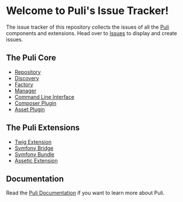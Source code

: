 Welcome to Puli's Issue Tracker!
================================

The issue tracker of this repository collects the issues of all the [Puli]
components and extensions. Head over to [Issues] to
display and create issues.

The Puli Core
-------------

* [Repository]
* [Discovery]
* [Factory]
* [Manager]
* [Command Line Interface]
* [Composer Plugin]
* [Asset Plugin]

The Puli Extensions
-------------------

* [Twig Extension]
* [Symfony Bridge]
* [Symfony Bundle]
* [Assetic Extension]

Documentation
-------------

Read the [Puli Documentation] if you want to learn more about Puli.

[Puli]: http://puli.io
[Issues]: https://github.com/puli/issues/issues
[Puli Documentation]: http://docs.puli.io/en/latest/index.html
[Repository]: https://github.com/puli/repository
[Discovery]: https://github.com/puli/discovery
[Factory]: https://github.com/puli/factory
[Manager]: https://github.com/puli/manager
[Asset Plugin]: https://github.com/puli/asset-plugin
[Command Line Interface]: https://github.com/puli/cli
[Composer Plugin]: https://github.com/puli/composer-plugin
[Twig Extension]: https://github.com/puli/twig-extension
[Symfony Bridge]: https://github.com/puli/symfony-bridge
[Symfony Bundle]: https://github.com/puli/symfony-bundle
[Assetic Extension]: https://github.com/puli/assetic-extension
